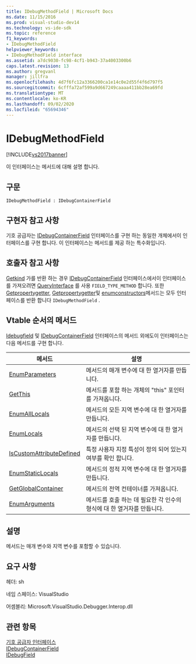 ```yaml
---
title: IDebugMethodField | Microsoft Docs
ms.date: 11/15/2016
ms.prod: visual-studio-dev14
ms.technology: vs-ide-sdk
ms.topic: reference
f1_keywords:
- IDebugMethodField
helpviewer_keywords:
- IDebugMethodField interface
ms.assetid: a7dc9030-fc98-4cf1-b943-37a4003300b6
caps.latest.revision: 13
ms.author: gregvanl
manager: jillfra
ms.openlocfilehash: 4d7f6fc12a3366200ca1e14c0e2d55f4f6d797f5
ms.sourcegitcommit: 6cfffa72af599a9d667249caaaa411bb28ea69fd
ms.translationtype: MT
ms.contentlocale: ko-KR
ms.lasthandoff: 09/02/2020
ms.locfileid: "65694346"
---
```

# <a name="idebugmethodfield"></a>IDebugMethodField
[!INCLUDE[vs2017banner](../../../includes/vs2017banner.md)]

이 인터페이스는 메서드에 대해 설명 합니다.  
  
## <a name="syntax"></a>구문  
  
```  
IDebugMethodField : IDebugContainerField  
```  
  
## <a name="notes-for-implementers"></a>구현자 참고 사항  
 기호 공급자는 [IDebugContainerField](../../../extensibility/debugger/reference/idebugcontainerfield.md) 인터페이스를 구현 하는 동일한 개체에서이 인터페이스를 구현 합니다. 이 인터페이스는 메서드를 제공 하는 특수화입니다.  
  
## <a name="notes-for-callers"></a>호출자 참고 사항  
 [Getkind](../../../extensibility/debugger/reference/idebugfield-getkind.md) 가를 반환 하는 경우 [IDebugContainerField](../../../extensibility/debugger/reference/idebugcontainerfield.md) 인터페이스에서이 인터페이스를 가져오려면 [QueryInterface](https://msdn.microsoft.com/library/62fce95e-aafa-4187-b50b-e6611b74c3b3) 를 사용 `FIELD_TYPE_METHOD` 합니다. 또한 [Getpropertygetter](../../../extensibility/debugger/reference/idebugpropertyfield-getpropertygetter.md), [Getpropertygetter](../../../extensibility/debugger/reference/idebugpropertyfield-getpropertysetter.md)및 [enumconstructors](../../../extensibility/debugger/reference/idebugclassfield-enumconstructors.md)메서드는 모두 인터페이스를 반환 합니다 `IDebugMethodField` .  
  
## <a name="methods-in-vtable-order"></a>Vtable 순서의 메서드  
 [Idebugfield](../../../extensibility/debugger/reference/idebugfield.md) 및 [IDebugContainerField](../../../extensibility/debugger/reference/idebugcontainerfield.md) 인터페이스의 메서드 외에도이 인터페이스는 다음 메서드를 구현 합니다.  
  
|메서드|설명|  
|------------|-----------------|  
|[EnumParameters](../../../extensibility/debugger/reference/idebugmethodfield-enumparameters.md)|메서드의 매개 변수에 대 한 열거자를 만듭니다.|  
|[GetThis](../../../extensibility/debugger/reference/idebugmethodfield-getthis.md)|메서드를 포함 하는 개체의 "this" 포인터를 가져옵니다.|  
|[EnumAllLocals](../../../extensibility/debugger/reference/idebugmethodfield-enumalllocals.md)|메서드의 모든 지역 변수에 대 한 열거자를 만듭니다.|  
|[EnumLocals](../../../extensibility/debugger/reference/idebugmethodfield-enumlocals.md)|메서드의 선택 된 지역 변수에 대 한 열거자를 만듭니다.|  
|[IsCustomAttributeDefined](../../../extensibility/debugger/reference/idebugmethodfield-iscustomattributedefined.md)|특정 사용자 지정 특성이 정의 되어 있는지 여부를 확인 합니다.|  
|[EnumStaticLocals](../../../extensibility/debugger/reference/idebugmethodfield-enumstaticlocals.md)|메서드의 정적 지역 변수에 대 한 열거자를 만듭니다.|  
|[GetGlobalContainer](../../../extensibility/debugger/reference/idebugmethodfield-getglobalcontainer.md)|메서드의 전역 컨테이너를 가져옵니다.|  
|[EnumArguments](../../../extensibility/debugger/reference/idebugmethodfield-enumarguments.md)|메서드를 호출 하는 데 필요한 각 인수의 형식에 대 한 열거자를 만듭니다.|  
  
## <a name="remarks"></a>설명  
 메서드는 매개 변수와 지역 변수를 포함할 수 있습니다.  
  
## <a name="requirements"></a>요구 사항  
 헤더: sh  
  
 네임 스페이스: VisualStudio  
  
 어셈블리: Microsoft.VisualStudio.Debugger.Interop.dll  
  
## <a name="see-also"></a>관련 항목  
 [기호 공급자 인터페이스](../../../extensibility/debugger/reference/symbol-provider-interfaces.md)   
 [IDebugContainerField](../../../extensibility/debugger/reference/idebugcontainerfield.md)   
 [IDebugField](../../../extensibility/debugger/reference/idebugfield.md)
